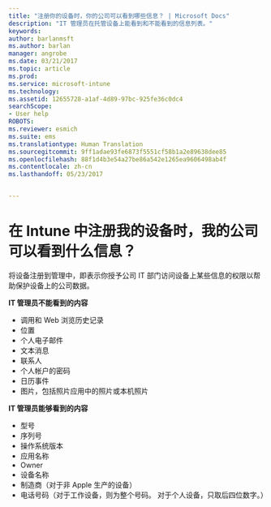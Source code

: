 ```yaml
---
title: "注册你的设备时，你的公司可以看到哪些信息？ | Microsoft Docs"
description: "IT 管理员在托管设备上能看到和不能看到的信息列表。"
keywords: 
author: barlanmsft
ms.author: barlan
manager: angrobe
ms.date: 03/21/2017
ms.topic: article
ms.prod: 
ms.service: microsoft-intune
ms.technology: 
ms.assetid: 12655728-a1af-4d89-97bc-925fe36c0dc4
searchScope:
- User help
ROBOTS: 
ms.reviewer: esmich
ms.suite: ems
ms.translationtype: Human Translation
ms.sourcegitcommit: 9ff1adae93fe6873f5551cf58b1a2e89638dee85
ms.openlocfilehash: 88f1d4b3e54a27be86a542e1265ea9606498ab4f
ms.contentlocale: zh-cn
ms.lasthandoff: 05/23/2017


---
```


# <a name="what-information-can-my-company-see-when-i-enroll-my-device-in-intune"></a>在 Intune 中注册我的设备时，我的公司可以看到什么信息？

将设备注册到管理中，即表示你授予公司 IT 部门访问设备上某些信息的权限以帮助保护设备上的公司数据。

**IT 管理员不能看到的内容**

- 调用和 Web 浏览历史记录
-    位置
- 个人电子邮件
- 文本消息
- 联系人
-    个人帐户的密码
- 日历事件
- 图片，包括照片应用中的照片或本机照片

**IT 管理员能够看到的内容**

-   型号
-   序列号
-   操作系统版本
-   应用名称
-   Owner
-   设备名称
-   制造商（对于非 Apple 生产的设备）
-   电话号码（对于工作设备，则为整个号码。 对于个人设备，只取后四位数字。）

